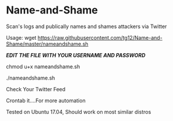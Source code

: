# Name-and-Shame
Scan's logs and publically names and shames attackers via Twitter

Usage:
wget https://raw.githubusercontent.com/tg12/Name-and-Shame/master/nameandshame.sh

***EDIT THE FILE WITH YOUR USERNAME AND PASSWORD***

chmod u+x nameandshame.sh

./nameandshame.sh

Check Your Twitter Feed

Crontab it....For more automation

Tested on Ubuntu 17.04, Should work on most similar distros

